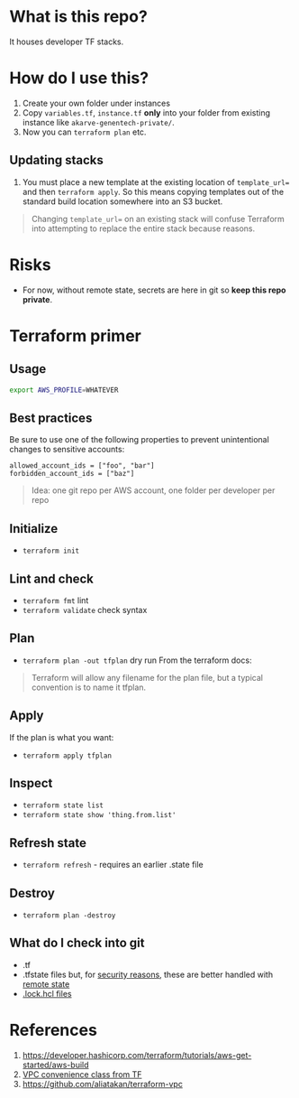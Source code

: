 # What is this repo?
It houses developer TF stacks.

# How do I use this?
1. Create your own folder under instances
1. Copy `variables.tf`, `instance.tf` **only** into your folder
from existing instance like `akarve-genentech-private/`.
1. Now you can `terraform plan` etc.

## Updating stacks
1. You must place a new template at the existing location of `template_url=` and
then `terraform apply`. So this means copying templates out of the standard build
location somewhere into an S3 bucket.

> Changing `template_url=` on an existing stack will confuse Terraform into
> attempting to replace the entire stack because reasons.

# Risks
* For now, without remote state, secrets are here in git
so **keep this repo private**.

# Terraform primer

## Usage
```sh
export AWS_PROFILE=WHATEVER
```

## Best practices
Be sure to use one of the following properties to prevent
unintentional changes to sensitive accounts:
```
allowed_account_ids = ["foo", "bar"]
forbidden_account_ids = ["baz"]
```

> Idea: one git repo per AWS account, one folder per developer per repo

## Initialize
* `terraform init`

## Lint and check
* `terraform fmt` lint
* `terraform validate` check syntax

## Plan
* `terraform plan -out tfplan` dry run
From the terraform docs:
> Terraform will allow any filename for the plan file,
>but a typical convention is to name it tfplan.

## Apply
If the plan is what you want:
* `terraform apply tfplan`

## Inspect
* `terraform state list`
* `terraform state show 'thing.from.list'`

## Refresh state
* `terraform refresh` - requires an earlier .state file

## Destroy
* `terraform plan -destroy`

## What do I check into git
* .tf
* .tfstate files but,
for [security reasons](https://stackoverflow.com/questions/38486335/should-i-commit-tfstate-files-to-git),
these are better handled with
[remote state](https://developer.hashicorp.com/terraform/language/state/remote)
* [.lock.hcl files](https://stackoverflow.com/questions/67963719/should-terraform-lock-hcl-be-included-in-the-gitignore-file)

# References
1. https://developer.hashicorp.com/terraform/tutorials/aws-get-started/aws-build
1. [VPC convenience class from TF](https://registry.terraform.io/modules/terraform-aws-modules/vpc/aws/latest)
1. https://github.com/aliatakan/terraform-vpc 

